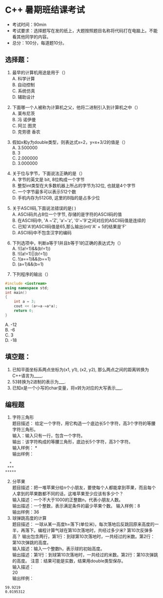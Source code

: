 # C++ 暑期班结课考试
* 考试时间：90min 
* 考试要求：选择题写在发的纸上，大题按照题目名称将代码打在电脑上。不能看其他同学的内容。
* 总分：100分，每道题10分。

## 选择题：
1. 最早的计算机用途是用于（）   
A. 科学计算   
B. 自动控制     
C. 系统仿真    
D. 辅助设计   
2. 下面哪一个人被称为计算机之父，他将二进制引入到计算机之中（）   
A. 莱布尼茨     
B. 冯 诺伊曼    
C. 阿兰 图灵    
D. 克劳德 香农        
3. 假如x和y为double类型，则表达式x=2，y=x+3/2的值是（）  
A. 3.500000   
B. 3     
C. 2.000000   
D. 3.000000  
4. 关于位与字节，下面说法正确的是（）   
A. 字节的英⽂是 bit, 8位构成⼀个字节   
B. 整型int类型在⼤多数机器上所占的字节为32位, 也就是4个字节  
C. ⼀个字节最多可以表示512个数  
D. ⼿机内存为512GB, 这⾥的B指的是占多少位       
5. 关于ASCII码,下⾯说法错误的是( )   
A. ASCIi码共占8位⼀个字节, 存储的是字符的ASCII码的值  
B. 在ASCII码中, 'A ~'Z', 'a'~'z', '0'~'9'之间对应的ASCII码值是连续的  
C. 已知'A'的ASCII码值是65,那么输出(int)'A' + 5的结果是'F'  
D. ASCII码中不包含汉字的编码  
6. 下列选项中，判断a等于1并且b等于1的正确的表达式为（）  
A. !((a!=1)&&(b!=1))  
B. !((a!=1)||(b!=1))  
C. !(a==1)&&(b==1)  
D. (a=1)&&(b=1)  

7. 下列程序的输出（）  
```cpp
#include <iostream>
using namespace std;
int main() 
{
    int a = 3;
    cout << (a+=a-=a*a);
    return 0;
}
```  
A. -12  
B. -6  
C. 3   
D. -18   

## 填空题：  
1. 已知平面坐标系两点坐标为(x1, y1), (x2, y2), 那么两点之间的距离转换为C++语言为____.
2. 53转换为2进制的表示为___.
3. 已知x是一个小写的char变量，将x转为对应的大写表示___.

## 编程题
1. 字符三角形    
题目描述：  给定一个字符，用它构造一个底边长5个字符，高3个字符的等腰字符三角形。  
输入：输入只有一行，包含一个字符。  
输出：该字符构成的等腰三角形，底边长5个字符，高3个字符。  
输入样例： *  
输出样例：
```  
  *  
 ***  
*****
```
2. 分苹果  
题目描述：把一堆苹果分给n个小朋友，要使每个人都能拿到苹果，而且每个人拿到的苹果数都不同的话，这堆苹果至少应该有多少个？  
输入描述：一个不大于1000的正整数n，代表小朋友人数。  
输出描述：一个整数，表示满足条件的最少苹果个数。
输入样例：8     
输出样例：36    
3. 球弹跳高度的计算   
题目描述： 一球从某一高度h=落下(单位米)，每次落地后反跳回原来高度的一半，再落下。编程计算气球在第10次落地时，共经过多少米? 第10次反弹多高？
输出包含两行，第1行：到球第10次落地时，一共经过的米数。第2行：第10次弹跳的高度。   
输入描述：输入一个整数h，表示球的初始高度。     
输出描述：第1行：到球第10次落地时，一共经过的米数。第2行：第10次弹跳的高度。 注意：结果可能是实数，结果用double类型保存。  
输入描述：  
20   
输出样例：  
```
59.9219
0.0195312
```
